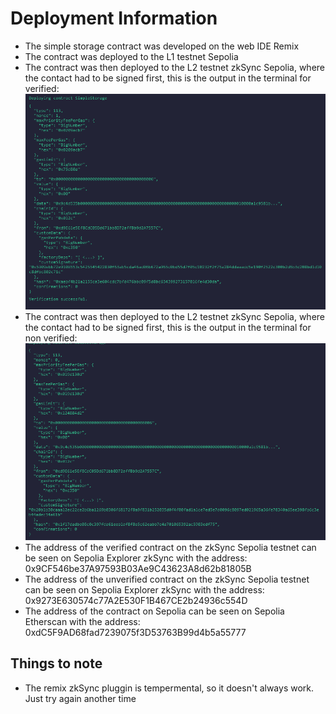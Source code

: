 # Deployment Information

- The simple storage contract was developed on the web IDE Remix
- The contract was deployed to the L1 testnet Sepolia 
- The contract was then deployed to the L2 testnet zkSync Sepolia, where the contact had to be signed first, this is the output in the terminal for verified: ![Alt text](VerifiedContractOutputZKSync.png)
- The contract was then deployed to the L2 testnet zkSync Sepolia, where the contact had to be signed first, this is the output in the terminal for non verified: ![Contract output for zkSync Sepolia - unverified (no code visible)](ContractOutputZKSync.png)
- The address of the verified contract on the zkSync Sepolia testnet can be seen on Sepolia Explorer zkSync with the address:
0x9CF546be37A97593B03Ae9C43623A8d62b81805B
- The address of the unverified contract on the zkSync Sepolia testnet can be seen on Sepolia Explorer zkSync with the address:
0x9273E630574c77A2E530F1B467CE2b24936c554D
- The address of the contract on Sepolia can be seen on Sepolia Etherscan with the address: 
0xdC5F9AD68fad7239075f3D53763B99d4b5a55777

## Things to note
- The remix zkSync pluggin is tempermental, so it doesn't always work. Just try again another time
